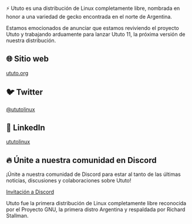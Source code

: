 :zap: Ututo es una distribución de Linux completamente libre, nombrada en honor a una variedad de gecko encontrada en el norte de Argentina.

Estamos emocionados de anunciar que estamos reviviendo el proyecto Ututo y trabajando arduamente para lanzar Ututo 11, la próxima versión de nuestra distribución.

## 🌐 Sitio web

[ututo.org](https://ututo.org)

## 🐦 Twitter

[@ututolinux](https://twitter.com/ututolinux)

## 💼 LinkedIn

[ututolinux](https://www.linkedin.com/company/ututolinux)

## 🔥 Únite a nuestra comunidad en Discord

¡Únite a nuestra comunidad de Discord para estar al tanto de las últimas noticias, discusiones y colaboraciones sobre Ututo!

[Invitación a Discord](https://discord.com/invite/ASEuyrfpFy)

Ututo fue la primera distribución de Linux completamente libre reconocida por el Proyecto GNU, la primera distro Argentina y respaldada por Richard Stallman.

